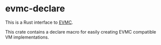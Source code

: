 # evmc-declare

This is a Rust interface to [EVMC](https://github.com/rgeraldes24/evmc).

This crate contains a declare macro for easily creating EVMC compatible VM implementations.
